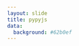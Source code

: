 ```yaml
---
layout: slide
title: pypyjs
data:
  background: #62b0ef
---
```


<div id="console" style="height: 300px"></div>
<!-- shim for ES6 `Promise` builtin -->
<script src="{{ site.baseurl }}/assets/js/pypy.js-0.3.1/lib/Promise.min.js" type="text/javascript"></script>
<script src="{{ site.baseurl }}/assets/js/pypy.js-0.3.1/lib/FunctionPromise.js" type="text/javascript"></script>
<script src="{{ site.baseurl }}/assets/js/pypy.js-0.3.1/lib/pypy.js" type="text/javascript"></script>
<script src="{{ site.baseurl }}/assets/js/jquery-migrate-1.2.1.min.js" type="text/javascript" charset="utf-8"></script>
<script src="{{ site.baseurl }}/assets/js/jqconsole.min.js" type="text/javascript"></script>

<script type="text/javascript">

    $(function () {
      // Global vars, for easy debugging in console.
      window.jqconsole = $('#console').jqconsole('', '>>> ');
      window.vm = new PyPyJS();
      // Send all VM output to the console.
      vm.stdout = vm.stderr = function(data) {
        jqconsole.Write(data, 'jqconsole-output');
      }
      // Display a helpful message and twiddle thumbs as it loads.
      vm.stdout('Loading PyPy.js.\n')
      vm.stdout('It\'s big, so this might take a while...\n\n')
      vm.ready.then(function() {
        jqconsole.Reset();
        vm.stdout('Welcome to PyPy.js!\n')
        // REPL forever via jqconsole prompt.
        return vm.repl(function(ps1) {
          jqconsole.SetPromptLabel(ps1);
          return new Promise(function(resolve, reject) {
            jqconsole.Prompt(true, function (input) {
              resolve(input);
            });
          });
        });
      }).then(null, function(err) {
        //jqconsole.Reset();
        jqconsole.Write('ERROR: ' + err);
      });
    });

</script>

